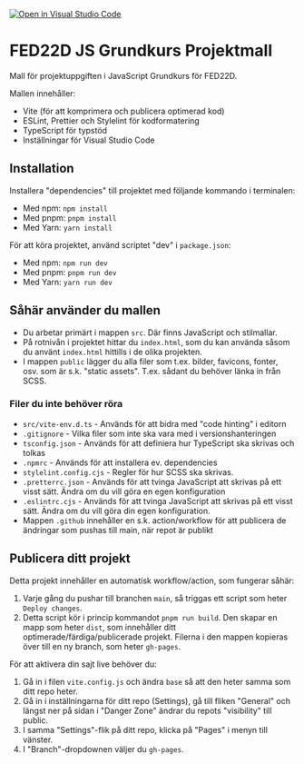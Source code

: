 [![Open in Visual Studio Code](https://classroom.github.com/assets/open-in-vscode-c66648af7eb3fe8bc4f294546bfd86ef473780cde1dea487d3c4ff354943c9ae.svg)](https://classroom.github.com/online_ide?assignment_repo_id=9551621&assignment_repo_type=AssignmentRepo)
# FED22D JS Grundkurs Projektmall
Mall för projektuppgiften i JavaScript Grundkurs för FED22D.

Mallen innehåller:
- Vite (för att komprimera och publicera optimerad kod)
- ESLint, Prettier och Stylelint för kodformatering
- TypeScript för typstöd
- Inställningar för Visual Studio Code

## Installation
Installera "dependencies" till projektet med följande kommando i terminalen:

- Med npm: `npm install`
- Med pnpm: `pnpm install`
- Med Yarn: `yarn install`

För att köra projektet, använd scriptet "dev" i `package.json`:

- Med npm: `npm run dev`
- Med pnpm: `pnpm run dev`
- Med Yarn: `yarn run dev`

## Såhär använder du mallen
- Du arbetar primärt i mappen `src`. Där finns JavaScript och stilmallar.
- På rotnivån i projektet hittar du `index.html`, som du kan använda såsom du använt `index.html` hittills i de olika projekten.
- I mappen `public` lägger du alla filer som t.ex. bilder, favicons, fonter, osv. som är s.k. "static assets". T.ex. sådant du behöver länka in från SCSS.

### Filer du inte behöver röra
- `src/vite-env.d.ts` - Används för att bidra med "code hinting" i editorn
- `.gitignore` - Vilka filer som inte ska vara med i versionshanteringen
- `tsconfig.json` - Används för att definiera hur TypeScript ska skrivas och tolkas
- `.npmrc` - Används för att installera ev. dependencies
- `stylelint.config.cjs` - Regler för hur SCSS ska skrivas.
- `.pretterrc.json` - Används för att tvinga JavaScript att skrivas på ett visst sätt. Ändra om du vill göra en egen konfiguration
- `.eslintrc.cjs` - Används för att tvinga JavaScript att skrivas på ett visst sätt. Ändra om du vill göra din egen konfiguration.
- Mappen `.github` innehåller en s.k. action/workflow för att publicera de ändringar som pushas till main, när repot är publikt

## Publicera ditt projekt
Detta projekt innehåller en automatisk workflow/action, som fungerar såhär:

1. Varje gång du pushar till branchen `main`, så triggas ett script som heter `Deploy changes`.
2. Detta script kör i princip kommandot `pnpm run build`. Den skapar en mapp som heter `dist`, som innehåller ditt optimerade/färdiga/publicerade projekt. Filerna i den mappen kopieras över till en ny branch, som heter `gh-pages`.

För att aktivera din sajt live behöver du:

1. Gå in i filen `vite.config.js` och ändra `base` så att den heter samma som ditt repo heter.
2. Gå in i inställningarna för ditt repo (Settings), gå till fliken "General" och längst ner på sidan i "Danger Zone" ändrar du repots "visibility" till public.
3. I samma "Settings"-flik på ditt repo, klicka på "Pages" i menyn till vänster.
4. I "Branch"-dropdownen väljer du `gh-pages`.
